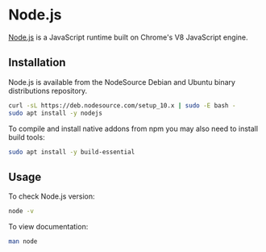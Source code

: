 # Node.js

[Node.js](https://nodejs.org/en/) is a JavaScript runtime built on Chrome's
V8 JavaScript engine.

## Installation

Node.js is available from the NodeSource Debian and Ubuntu binary
distributions repository.

```bash
curl -sL https://deb.nodesource.com/setup_10.x | sudo -E bash -
sudo apt install -y nodejs
```

To compile and install native addons from npm you may also need to
install build tools:

```bash
sudo apt install -y build-essential
```

## Usage

To check Node.js version:

```bash
node -v
```

To view documentation:

```bash
man node
```

